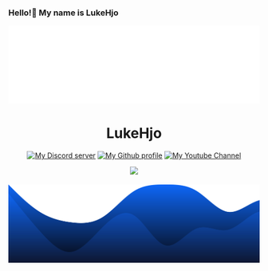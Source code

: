 ### Hello!👋 My name is LukeHjo

<div align="center">
  <img src="./assets/wave.svg">
</div>

<h1 align="center">LukeHjo</h1>
<p align="center">
<a href="https://discord.gg/ndjNzKCmff"><img src="https://img.shields.io/badge/discord-join-blue?style=flat-square&logo=discord" alt="My Discord server" /></a>
<a href="https://github.com/luke-beep"><img src="https://img.shields.io/badge/github-view-blue?style=flat-square&logo=github" alt="My Github profile" /></a>
<a href="https://www.youtube.com/channel/UC_-YAH9OBLVVWom_wV4HHxw"><img src="https://img.shields.io/badge/youtube-view-blue?style=flat-square&logo=youtube" alt="My Youtube Channel"></a>
    </p>


<div align="center">
  <img src="https://lanyard.cnrad.dev/api/1039586210420629714?hideStatus=true&hideTimestamp=true&borderRadius=22px&idleMessage=Hello!%20I'm%20luke-beep.%20A%20software%20engineer%20from%20Sweden." /> <!-- Credits to lanyard for making this readme img -->
  <br />
  <br />
  </div


<div align="center">
  <img src="./assets/blob.svg"> 
</div>

